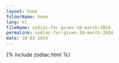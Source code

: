 ```yaml
---
layout: home
folderName: home
lang: nl
fileName: zodiac-for-given-10-march-2024
permalink: zodiac-for-given-10-march-2024
date: 10-03-2024
---
```

{% include zodiac.html %}
